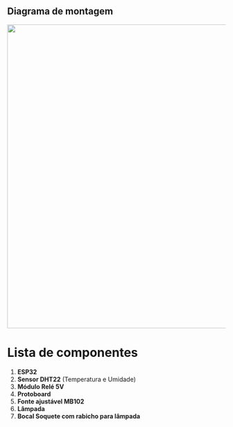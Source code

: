 ## Diagrama de montagem

<div align="center">
<img src="https://github.com/user-attachments/assets/3f95e978-f31c-44a8-a1c7-f01da4e47091" width=700px />
</div>

# Lista de componentes
1. **ESP32**
2. **Sensor DHT22** (Temperatura e Umidade)
3. **Módulo Relé 5V**
4. **Protoboard**
5. **Fonte ajustável MB102**
6. **Lâmpada**
7. **Bocal Soquete com rabicho para lâmpada**
